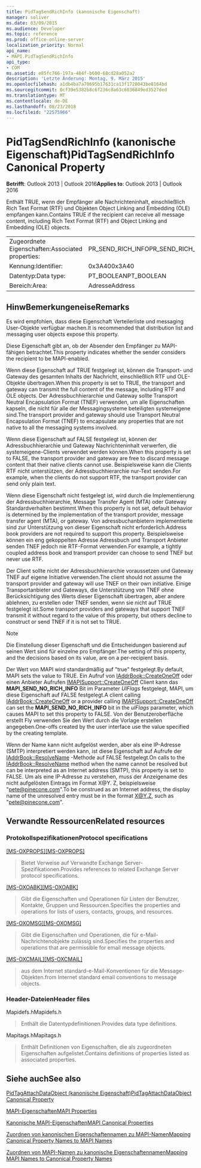 ```yaml
---
title: PidTagSendRichInfo (kanonische Eigenschaft)
manager: soliver
ms.date: 03/09/2015
ms.audience: Developer
ms.topic: reference
ms.prod: office-online-server
localization_priority: Normal
api_name:
- MAPI.PidTagSendRichInfo
api_type:
- COM
ms.assetid: e85fc766-197a-484f-b600-68cd28a052a2
description: 'Letzte Änderung: Montag, 9. März 2015'
ms.openlocfilehash: a1db4ba7a70695b17631ca13f1728043be8164bd
ms.sourcegitcommit: 0cf39e5382b8c6f236c8a63c6036849ed3527ded
ms.translationtype: MT
ms.contentlocale: de-DE
ms.lasthandoff: 08/23/2018
ms.locfileid: "22575966"
---
```

# <a name="pidtagsendrichinfo-canonical-property"></a><span data-ttu-id="e7787-103">PidTagSendRichInfo (kanonische Eigenschaft)</span><span class="sxs-lookup"><span data-stu-id="e7787-103">PidTagSendRichInfo Canonical Property</span></span>

  
  
<span data-ttu-id="e7787-104">**Betrifft**: Outlook 2013 | Outlook 2016</span><span class="sxs-lookup"><span data-stu-id="e7787-104">**Applies to**: Outlook 2013 | Outlook 2016</span></span> 
  
<span data-ttu-id="e7787-105">Enthält TRUE, wenn der Empfänger alle Nachrichteninhalt, einschließlich Rich Text Format (RTF) und Objekten Object Linking and Embedding (OLE) empfangen kann.</span><span class="sxs-lookup"><span data-stu-id="e7787-105">Contains TRUE if the recipient can receive all message content, including Rich Text Format (RTF) and Object Linking and Embedding (OLE) objects.</span></span> 
  
|||
|:-----|:-----|
|<span data-ttu-id="e7787-106">Zugeordnete Eigenschaften:</span><span class="sxs-lookup"><span data-stu-id="e7787-106">Associated properties:</span></span>  <br/> |<span data-ttu-id="e7787-107">PR_SEND_RICH_INFO</span><span class="sxs-lookup"><span data-stu-id="e7787-107">PR_SEND_RICH_INFO</span></span>  <br/> |
|<span data-ttu-id="e7787-108">Kennung:</span><span class="sxs-lookup"><span data-stu-id="e7787-108">Identifier:</span></span>  <br/> |<span data-ttu-id="e7787-109">0x3A40</span><span class="sxs-lookup"><span data-stu-id="e7787-109">0x3A40</span></span>  <br/> |
|<span data-ttu-id="e7787-110">Datentyp:</span><span class="sxs-lookup"><span data-stu-id="e7787-110">Data type:</span></span>  <br/> |<span data-ttu-id="e7787-111">PT_BOOLEAN</span><span class="sxs-lookup"><span data-stu-id="e7787-111">PT_BOOLEAN</span></span>  <br/> |
|<span data-ttu-id="e7787-112">Bereich:</span><span class="sxs-lookup"><span data-stu-id="e7787-112">Area:</span></span>  <br/> |<span data-ttu-id="e7787-113">Adresse</span><span class="sxs-lookup"><span data-stu-id="e7787-113">Address</span></span>  <br/> |
   
## <a name="remarks"></a><span data-ttu-id="e7787-114">HinwBemerkungeneise</span><span class="sxs-lookup"><span data-stu-id="e7787-114">Remarks</span></span>

<span data-ttu-id="e7787-115">Es wird empfohlen, dass diese Eigenschaft Verteilerliste und messaging User-Objekte verfügbar machen.</span><span class="sxs-lookup"><span data-stu-id="e7787-115">It is recommended that distribution list and messaging user objects expose this property.</span></span> 
  
<span data-ttu-id="e7787-116">Diese Eigenschaft gibt an, ob der Absender den Empfänger zu MAPI-fähigen betrachtet.</span><span class="sxs-lookup"><span data-stu-id="e7787-116">This property indicates whether the sender considers the recipient to be MAPI-enabled.</span></span> 
  
<span data-ttu-id="e7787-117">Wenn diese Eigenschaft auf TRUE festgelegt ist, können die Transport- und Gateway des gesamten Inhalts der Nachricht, einschließlich RTF und OLE-Objekte übertragen.</span><span class="sxs-lookup"><span data-stu-id="e7787-117">When this property is set to TRUE, the transport and gateway can transmit the full content of the message, including RTF and OLE objects.</span></span> <span data-ttu-id="e7787-118">Der Adressbuchhierarchie und Gateway sollte Transport Neutral Encapsulation Format (TNEF) verwenden, um alle Eigenschaften kapseln, die nicht für alle der Messagingsysteme beteiligten systemeigene sind.</span><span class="sxs-lookup"><span data-stu-id="e7787-118">The transport provider and gateway should use Transport Neutral Encapsulation Format (TNEF) to encapsulate any properties that are not native to all the messaging systems involved.</span></span> 
  
<span data-ttu-id="e7787-119">Wenn diese Eigenschaft auf FALSE festgelegt ist, können der Adressbuchhierarchie und Gateway Nachrichteninhalt verwerfen, die systemeigene-Clients verwendet werden können.</span><span class="sxs-lookup"><span data-stu-id="e7787-119">When this property is set to FALSE, the transport provider and gateway are free to discard message content that their native clients cannot use.</span></span> <span data-ttu-id="e7787-120">Beispielsweise kann die Clients RTF nicht unterstützen, der Adressbuchhierarchie nur-Text senden.</span><span class="sxs-lookup"><span data-stu-id="e7787-120">For example, when the clients do not support RTF, the transport provider can send only plain text.</span></span> 
  
<span data-ttu-id="e7787-121">Wenn diese Eigenschaft nicht festgelegt ist, wird durch die Implementierung der Adressbuchhierarchie, Message Transfer Agent (MTA) oder Gateway Standardverhalten bestimmt.</span><span class="sxs-lookup"><span data-stu-id="e7787-121">When this property is not set, default behavior is determined by the implementation of the transport provider, message transfer agent (MTA), or gateway.</span></span> <span data-ttu-id="e7787-122">Von adressbuchanbietern implementierte sind zur Unterstützung von dieser Eigenschaft nicht erforderlich.</span><span class="sxs-lookup"><span data-stu-id="e7787-122">Address book providers are not required to support this property.</span></span> <span data-ttu-id="e7787-123">Beispielsweise können ein eng gekoppelten Adresse Adressbuch und Transport Anbieter senden TNEF jedoch nie RTF-Format verwenden.</span><span class="sxs-lookup"><span data-stu-id="e7787-123">For example, a tightly coupled address book and transport provider can choose to send TNEF but never use RTF.</span></span> 
  
<span data-ttu-id="e7787-124">Der Client sollte nicht der Adressbuchhierarchie voraussetzen und Gateway TNEF auf eigene Initiative verwenden.</span><span class="sxs-lookup"><span data-stu-id="e7787-124">The client should not assume the transport provider and gateway will use TNEF on their own initiative.</span></span> <span data-ttu-id="e7787-125">Einige Transportanbieter und Gateways, die Unterstützung von TNEF ohne Berücksichtigung des Werts dieser Eigenschaft übertragen, aber andere ablehnen, zu erstellen oder TNEF senden, wenn sie nicht auf TRUE festgelegt ist.</span><span class="sxs-lookup"><span data-stu-id="e7787-125">Some transport providers and gateways that support TNEF transmit it without regard to the value of this property, but others decline to construct or send TNEF if it is not set to TRUE.</span></span> 
  
> [!NOTE]
> <span data-ttu-id="e7787-126">Die Einstellung dieser Eigenschaft und die Entscheidungen basierend auf seinen Wert sind für einzelne pro Empfänger.</span><span class="sxs-lookup"><span data-stu-id="e7787-126">The setting of this property, and the decisions based on its value, are on a per-recipient basis.</span></span> 
  
<span data-ttu-id="e7787-127">Der Wert von MAPI wird standardmäßig auf "true" festgelegt.</span><span class="sxs-lookup"><span data-stu-id="e7787-127">By default, MAPI sets the value to TRUE.</span></span> <span data-ttu-id="e7787-128">Ein Aufruf von [IAddrBook::CreateOneOff](iaddrbook-createoneoff.md) oder einen Anbieter Aufrufen [IMAPISupport::CreateOneOff](imapisupport-createoneoff.md) Client kann das **MAPI_SEND_NO_RICH_INFO** Bit im Parameter _UlFlags_ festgelegt, MAPI, um diese Eigenschaft auf FALSE festgelegt.</span><span class="sxs-lookup"><span data-stu-id="e7787-128">A client calling [IAddrBook::CreateOneOff](iaddrbook-createoneoff.md) or a provider calling [IMAPISupport::CreateOneOff](imapisupport-createoneoff.md) can set the **MAPI_SEND_NO_RICH_INFO** bit in the  _ulFlags_ parameter, which causes MAPI to set this property to FALSE.</span></span> <span data-ttu-id="e7787-129">Von der Benutzeroberfläche erstellt Fly verwenden Sie den Wert durch die Vorlage erstellen angegeben.</span><span class="sxs-lookup"><span data-stu-id="e7787-129">One-offs created by the user interface use the value specified by the creating template.</span></span> 
  
<span data-ttu-id="e7787-130">Wenn der Name kann nicht aufgelöst werden, aber als eine IP-Adresse (SMTP) interpretiert werden kann, ist diese Eigenschaft auf Aufrufe der [IAddrBook::ResolveName](iaddrbook-resolvename.md) -Methode auf FALSE festgelegt.</span><span class="sxs-lookup"><span data-stu-id="e7787-130">On calls to the [IAddrBook::ResolveName](iaddrbook-resolvename.md) method when the name cannot be resolved but can be interpreted as an Internet address (SMTP), this property is set to FALSE.</span></span> <span data-ttu-id="e7787-131">Um als eine IP-Adresse zu verstehen, muss der Anzeigename des nicht aufgelösten Eintrags im Format X@Y. Z, beispielsweise "pete@pinecone.com".</span><span class="sxs-lookup"><span data-stu-id="e7787-131">To be construed as an Internet address, the display name of the unresolved entry must be in the format X@Y.Z, such as "pete@pinecone.com".</span></span> 
  
## <a name="related-resources"></a><span data-ttu-id="e7787-132">Verwandte Ressourcen</span><span class="sxs-lookup"><span data-stu-id="e7787-132">Related resources</span></span>

### <a name="protocol-specifications"></a><span data-ttu-id="e7787-133">Protokollspezifikationen</span><span class="sxs-lookup"><span data-stu-id="e7787-133">Protocol specifications</span></span>

<span data-ttu-id="e7787-134">[[MS-OXPROPS]](http://msdn.microsoft.com/library/f6ab1613-aefe-447d-a49c-18217230b148%28Office.15%29.aspx)</span><span class="sxs-lookup"><span data-stu-id="e7787-134">[[MS-OXPROPS]](http://msdn.microsoft.com/library/f6ab1613-aefe-447d-a49c-18217230b148%28Office.15%29.aspx)</span></span>
  
> <span data-ttu-id="e7787-135">Bietet Verweise auf Verwandte Exchange Server-Spezifikationen.</span><span class="sxs-lookup"><span data-stu-id="e7787-135">Provides references to related Exchange Server protocol specifications.</span></span>
    
<span data-ttu-id="e7787-136">[[MS-OXOABK]](http://msdn.microsoft.com/library/f4cf9b4c-9232-4506-9e71-2270de217614%28Office.15%29.aspx)</span><span class="sxs-lookup"><span data-stu-id="e7787-136">[[MS-OXOABK]](http://msdn.microsoft.com/library/f4cf9b4c-9232-4506-9e71-2270de217614%28Office.15%29.aspx)</span></span>
  
> <span data-ttu-id="e7787-137">Gibt die Eigenschaften und Operationen für Listen der Benutzer, Kontakte, Gruppen und Ressourcen.</span><span class="sxs-lookup"><span data-stu-id="e7787-137">Specifies the properties and operations for lists of users, contacts, groups, and resources.</span></span>
    
<span data-ttu-id="e7787-138">[[MS-OXOMSG]](http://msdn.microsoft.com/library/daa9120f-f325-4afb-a738-28f91049ab3c%28Office.15%29.aspx)</span><span class="sxs-lookup"><span data-stu-id="e7787-138">[[MS-OXOMSG]](http://msdn.microsoft.com/library/daa9120f-f325-4afb-a738-28f91049ab3c%28Office.15%29.aspx)</span></span>
  
> <span data-ttu-id="e7787-139">Gibt die Eigenschaften und Operationen, die für e-Mail-Nachrichtenobjekte zulässig sind.</span><span class="sxs-lookup"><span data-stu-id="e7787-139">Specifies the properties and operations that are permissible for email message objects.</span></span>
    
<span data-ttu-id="e7787-140">[[MS-OXCMAIL]](http://msdn.microsoft.com/library/b60d48db-183f-4bf5-a908-f584e62cb2d4%28Office.15%29.aspx)</span><span class="sxs-lookup"><span data-stu-id="e7787-140">[[MS-OXCMAIL]](http://msdn.microsoft.com/library/b60d48db-183f-4bf5-a908-f584e62cb2d4%28Office.15%29.aspx)</span></span>
  
> <span data-ttu-id="e7787-141">aus dem Internet standard-e-Mail-Konventionen für die Message-Objekten.</span><span class="sxs-lookup"><span data-stu-id="e7787-141">from Internet standard email conventions to message objects.</span></span>
    
### <a name="header-files"></a><span data-ttu-id="e7787-142">Header-Dateien</span><span class="sxs-lookup"><span data-stu-id="e7787-142">Header files</span></span>

<span data-ttu-id="e7787-143">Mapidefs.h</span><span class="sxs-lookup"><span data-stu-id="e7787-143">Mapidefs.h</span></span>
  
> <span data-ttu-id="e7787-144">Enthält die Datentypdefinitionen.</span><span class="sxs-lookup"><span data-stu-id="e7787-144">Provides data type definitions.</span></span>
    
<span data-ttu-id="e7787-145">Mapitags.h</span><span class="sxs-lookup"><span data-stu-id="e7787-145">Mapitags.h</span></span>
  
> <span data-ttu-id="e7787-146">Enthält Definitionen von Eigenschaften, die als zugeordneten Eigenschaften aufgelistet.</span><span class="sxs-lookup"><span data-stu-id="e7787-146">Contains definitions of properties listed as associated properties.</span></span>
    
## <a name="see-also"></a><span data-ttu-id="e7787-147">Siehe auch</span><span class="sxs-lookup"><span data-stu-id="e7787-147">See also</span></span>



[<span data-ttu-id="e7787-148">PidTagAttachDataObject (kanonische Eigenschaft)</span><span class="sxs-lookup"><span data-stu-id="e7787-148">PidTagAttachDataObject Canonical Property</span></span>](pidtagattachdataobject-canonical-property.md)


[<span data-ttu-id="e7787-149">MAPI-Eigenschaften</span><span class="sxs-lookup"><span data-stu-id="e7787-149">MAPI Properties</span></span>](mapi-properties.md)
  
[<span data-ttu-id="e7787-150">Kanonische MAPI-Eigenschaften</span><span class="sxs-lookup"><span data-stu-id="e7787-150">MAPI Canonical Properties</span></span>](mapi-canonical-properties.md)
  
[<span data-ttu-id="e7787-151">Zuordnen von kanonischen Eigenschaftennamen zu MAPI-Namen</span><span class="sxs-lookup"><span data-stu-id="e7787-151">Mapping Canonical Property Names to MAPI Names</span></span>](mapping-canonical-property-names-to-mapi-names.md)
  
[<span data-ttu-id="e7787-152">Zuordnen von MAPI-Namen zu kanonische Eigenschaftennamen</span><span class="sxs-lookup"><span data-stu-id="e7787-152">Mapping MAPI Names to Canonical Property Names</span></span>](mapping-mapi-names-to-canonical-property-names.md)

